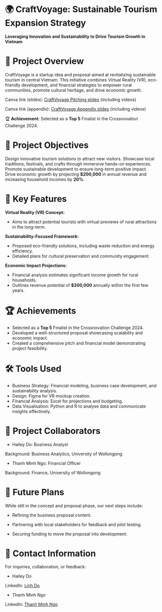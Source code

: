 # 🌍 CraftVoyage: Sustainable Tourism Expansion Strategy
**Leveraging Innovation and Sustainability to Drive Tourism Growth in Vietnam**

# 📌 Project Overview
CraftVoyage is a startup idea and proposal aimed at revitalizing sustainable tourism in central Vietnam. This initiative combines Virtual Reality (VR), eco-friendly development, and financial strategies to empower rural communities, promote cultural heritage, and drive economic growth.

Canva link (slides): [CraftVoyage Pitching slides](https://www.canva.com/design/DAGZccFOP-0/mhvHBhxjwkzHn4sK2MHytA/edit) (including videos)

Canva link (appendix): [CraftVoyage Appendix slides](https://www.canva.com/design/DAGZccFOP-0/mhvHBhxjwkzHn4sK2MHytA/edit](https://www.canva.com/design/DAGZcbty6eI/NuP84l5B7mGq-3DE5kIU_w/edit)) (including videos)

🏆 **Achievement**: Selected as a **Top 5** Finalist in the Crossnovation Challenge 2024.

# 🎯 Project Objectives
Design innovative tourism solutions to attract new visitors.
Showcase local traditions, festivals, and crafts through immersive hands-on experiences.
Promote sustainable development to ensure long-term positive impact.
Drive economic growth by projecting **$200,000** in annual revenue and increasing household incomes by **20%**.

# 🌟 Key Features
**Virtual Reality (VR) Concept:**
* Aims to attract potential tourists with virtual previews of rural attractions in the long-term.

**Sustainability-Focused Framework:**

* Proposed eco-friendly solutions, including waste reduction and energy efficiency.
* Detailed plans for cultural preservation and community engagement.

**Economic Impact Projections:**

* Financial analysis estimates significant income growth for rural households.
* Outlines revenue potential of **$200,000** annually within the first few years.

# 🏆 Achievements
* Selected as a **Top 5** Finalist in the Crossnovation Challenge 2024.
* Developed a well-structured proposal showcasing scalability and economic impact.
* Created a comprehensive pitch and financial model demonstrating project feasibility.

# 🛠 Tools Used
* Business Strategy: Financial modeling, business case development, and sustainability analysis.
* Design: Figma for VR mockup creation.
* Financial Analysis: Excel for projections and budgeting.
* Data Visualisation: Python and R to analyse data and communicate insights effectively.

# 🤝 Project Collaborators
* Hailey Do: Business Analyst

Background: Business Analytics, University of Wollongong

* Thanh Minh Ngo: Financial Officer

Background: Finance, University of Wollongong

# 🚀 Future Plans
While still in the concept and proposal phase, our next steps include:

* Refining the business proposal content.

* Partnering with local stakeholders for feedback and pilot testing.

* Securing funding to move the proposal into development.

# 📧 Contact Information
For inquiries, collaboration, or feedback:

* Hailey Do

LinkedIn: [Linh Do](https://www.linkedin.com/in/linh-do-868a25278/)

* Thanh Minh Ngo

LinkedIn: [Thanh Minh Ngo](https://www.linkedin.com/in/thanh-minh-ngo-80317a27a/)
